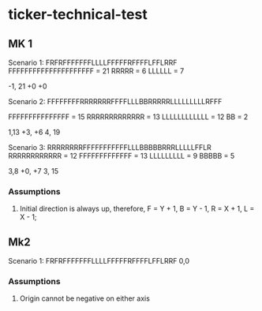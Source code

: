 # ticker-technical-test
## MK 1

Scenario 1:
FRFRFFFFFFFLLLLFFFFFRFFFFLFFLRRF
FFFFFFFFFFFFFFFFFFFFF = 21
RRRRR = 6
LLLLLL = 7

-1, 21
+0 +0

Scenario 2:
FFFFFFFFRRRRRRRFFFFLLLBBRRRRRLLLLLLLLLRFFF

FFFFFFFFFFFFFFF = 15
RRRRRRRRRRRRR = 13
LLLLLLLLLLLL = 12
BB = 2

1,13
+3, +6
4, 19

Scenario 3:
RRRRRRRRFFFFFFFFFFFLLLBBBBBRRRLLLLLFFLR
RRRRRRRRRRRR = 12
FFFFFFFFFFFFF = 13
LLLLLLLLL = 9
BBBBB = 5

3,8
+0, +7
3, 15


### Assumptions

1. Initial direction is always up, therefore, F = Y + 1, B = Y - 1, R = X + 1, L = X - 1;

## Mk2

Scenario 1:
FRFRFFFFFFFLLLLFFFFFRFFFFLFFLRRF
0,0


### Assumptions

1. Origin cannot be negative on either axis
